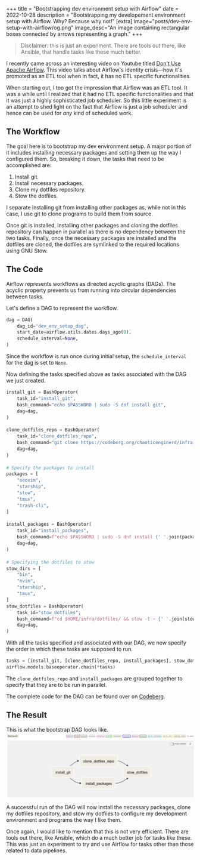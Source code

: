 +++
title = "Bootstrapping dev environment setup with Airflow"
date = 2022-10-28
description = "Bootstrapping my developement environment setup with Airflow. Why? Because why not!"
[extra]
image="posts/dev-env-setup-with-airflow/og.png"
image_desc="An image containing rectangular boxes connected by arrows representing a graph."
+++

> Disclaimer: this is just an experiment.
There are tools out there, like Ansible, that handle tasks like these much better.

I recently came across an interesting video on Youtube titled [Don't Use Apache Airflow](https://www.youtube.com/watch?v=YQ056EKzCyw).
This video talks about Airflow's identity crisis—how it's promoted as an ETL tool when in fact, it has no ETL specific functionalities.

When starting out, I too got the impression that Airflow was an ETL tool.
It was a while until I realized that it had no ETL specific functionalities and that it was just a highly sophisticated job scheduler.
So this little experiment is an attempt to shed light on the fact that Airflow is just a job scheduler and hence can be used for *any* kind of scheduled work.

## The Workflow
The goal here is to bootstrap my dev environment setup.
A major portion of it includes installing necessary packages and setting them up the way I configured them.
So, breaking it down, the tasks that need to be accomplished are:

1. Install git.
2. Install necessary packages.
3. Clone my dotfiles repository.
4. Stow the dotfiles.

I separate installing git from installing other packages as, while not in this case, I use git to clone programs to build them from source.

Once git is installed, installing other packages and cloning the dotfiles repository can happen in parallel as there is no dependency between the two tasks.
Finally, once the necessary packages are installed and the dotfiles are cloned, the dotfiles are symlinked to the required locations using GNU Stow.

## The Code
Airflow represents workflows as directed acyclic graphs (DAGs).
The acyclic property prevents us from running into circular dependencies between tasks.

Let's define a DAG to represent the workflow.

```py
dag = DAG(
    dag_id="dev_env_setup_dag",
    start_date=airflow.utils.dates.days_ago(0),
    schedule_interval=None,
)
```
Since the workflow is run once during initial setup, the `schedule_interval` for the dag is set to `None`.

Now defining the tasks specified above as tasks associated with the DAG we just created.

```py
install_git = BashOperator(
    task_id="install_git",
    bash_command="echo $PASSWORD | sudo -S dnf install git",
    dag=dag,
)

clone_dotfiles_repo = BashOperator(
    task_id="clone_dotfiles_repo",
    bash_command="git clone https://codeberg.org/chaoticenginerd/infra.git $HOME/infra",
    dag=dag,
)

# Specify the packages to install
packages = [
    "neovim",
    "starship",
    "stow",
    "tmux",
    "trash-cli",
]

install_packages = BashOperator(
    task_id="install_packages",
    bash_command=f"echo $PASSWORD | sudo -S dnf install {' '.join(packages)}",
    dag=dag,
)

# Specifying the dotfiles to stow
stow_dirs = [
    "bin",
    "nvim",
    "starship",
    "tmux",
]
stow_dotfiles = BashOperator(
    task_id="stow_dotfiles",
    bash_command=f"cd $HOME/infra/dotfiles/ && stow -t ~ {' '.join(stow_dirs)}",
    dag=dag,
)
```

With all the tasks specified and associated with our DAG, we now specify the order in which these tasks are supposed to run.

```py
tasks = [install_git, [clone_dotfiles_repo, install_packages], stow_dotfiles]
airflow.models.baseoperator.chain(*tasks)
```

The `clone_dotfiles_repo` and `install_packages` are grouped together to specify that they are to be run in parallel.

The complete code for the DAG can be found over on [Codeberg](https://codeberg.org/chaoticenginerd/dataswamp/src/branch/main/dev_env_setup_dag.py).

## The Result
This is what the bootstrap DAG looks like.
![Development environment setup DAG](dag.png)

A successful run of the DAG will now install the necessary packages, clone my dotfiles repository, and stow my dotfiles to configure my development environment and programs the way I like them.

Once again, I would like to mention that this is not very efficient.
There are tools out there, like Ansible, which do a much better job for tasks like these.
This was just an experiment to try and use Airflow for tasks other than those related to data pipelines.
